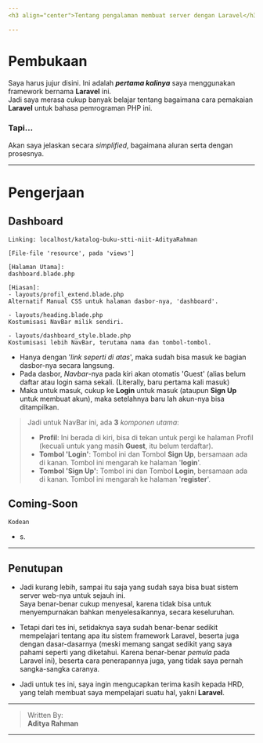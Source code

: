 ```yaml
---
<h3 align="center">Tentang pengalaman membuat server dengan Laravel</h3>

---
```

# Pembukaan
Saya harus jujur disini. Ini adalah ***pertama kalinya*** saya menggunakan framework bernama **Laravel** ini. <br>
Jadi saya merasa cukup banyak belajar tentang bagaimana cara pemakaian **Laravel** untuk bahasa pemrograman PHP ini.

### Tapi...
Akan saya jelaskan secara *simplified*, bagaimana aluran serta dengan prosesnya.

---
# Pengerjaan

## Dashboard
```
Linking: localhost/katalog-buku-stti-niit-AdityaRahman

[File-file 'resource', pada 'views']

[Halaman Utama]:
dashboard.blade.php

[Hiasan]:
- layouts/profil_extend.blade.php
Alternatif Manual CSS untuk halaman dasbor-nya, 'dashboard'.

- layouts/heading.blade.php
Kostumisasi NavBar milik sendiri.

- layouts/dashboard_style.blade.php
Kostumisasi lebih NavBar, terutama nama dan tombol-tombol.
```
- Hanya dengan '*link seperti di atas*', maka sudah bisa masuk ke bagian dasbor-nya secara langsung.
- Pada dasbor, *Navbar*-nya pada kiri akan otomatis 'Guest' (alias belum daftar atau login sama sekali. (Literally, baru pertama kali masuk)
- Maka untuk masuk, cukup ke **Login** untuk masuk (ataupun **Sign Up** untuk membuat akun), maka setelahnya baru lah akun-nya bisa ditampilkan.

> Jadi untuk NavBar ini, ada **3** *komponen utama*:
> - **Profil**: Ini berada di kiri, bisa di tekan untuk pergi ke halaman Profil (kecuali untuk yang masih **Guest**, itu belum terdaftar).
> - **Tombol 'Login'**: Tombol ini dan Tombol **Sign Up**, bersamaan ada di kanan. Tombol ini mengarah ke halaman '**login**'.
> - **Tombol 'Sign Up'**: Tombol ini dan Tombol **Login**, bersamaan ada di kanan. Tombol ini mengarah ke halaman '**register**'.

## Coming-Soon
```
Kodean
```
- s.

---
## Penutupan

- Jadi kurang lebih, sampai itu saja yang sudah saya bisa buat sistem server web-nya untuk sejauh ini. <br>
Saya benar-benar cukup menyesal, karena tidak bisa untuk menyempurnakan bahkan menyelesaikannya, secara keseluruhan.

- Tetapi dari tes ini, setidaknya saya sudah benar-benar sedikit mempelajari tentang apa itu sistem framework Laravel, beserta juga dengan dasar-dasarnya (meski memang sangat sedikit yang saya pahami seperti yang diketahui. Karena benar-benar *pemula* pada Laravel ini), beserta cara penerapannya juga, yang tidak saya pernah sangka-sangka caranya.

- Jadi untuk tes ini, saya ingin mengucapkan terima kasih kepada HRD, yang telah membuat saya mempelajari suatu hal, yakni **Laravel**.

---

> Written By: <br>
> **Aditya Rahman**

---
